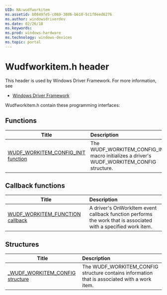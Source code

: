 ```yaml
---
UID: NA:wudfworkitem
ms.assetid: b0849fe5-c069-3886-b610-5c1f0eed6276
ms.author: windowsdriverdev
ms.date: 02/26/18
ms.keywords: 
ms.prod: windows-hardware
ms.technology: windows-devices
ms.topic: portal
---
```


# Wudfworkitem.h header



This header is used by Windows Driver Framework. For more information, see
- [Windows Driver Framework](../_wdf/index.md)

Wudfworkitem.h contain these programming interfaces:


## Functions

| Title   | Description   |
| ---- |:---- |
| [WUDF_WORKITEM_CONFIG_INIT function](nf-wudfworkitem-wudf_workitem_config_init.md) | The WUDF_WORKITEM_CONFIG_INIT macro initializes a driver's WUDF_WORKITEM_CONFIG structure. |

## Callback functions

| Title   | Description   |
| ---- |:---- |
| [WUDF_WORKITEM_FUNCTION callback](nc-wudfworkitem-wudf_workitem_function.md) | A driver's OnWorkItem event callback function performs the work that is associated with a specified work item. |

## Structures

| Title   | Description   |
| ---- |:---- |
| [_WUDF_WORKITEM_CONFIG structure](ns-wudfworkitem-_wudf_workitem_config.md) | The WUDF_WORKITEM_CONFIG structure contains information that is associated with a work item. |
